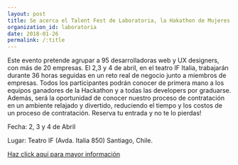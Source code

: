 ```yaml
---
layout: post
title: Se acerca el Talent Fest de Laboratoria, la Hakathon de Mujeres más grande de Chile
organization_id: laboratoria
date: 2018-01-26
permalink: /:title
---
```


Este evento pretende agrupar a 95 desarrolladoras web y UX designers, con más de 20 empresas. El 2,3 y 4 de abril, en el teatro IF Italia, trabajarán durante 36 horas seguidas en un reto real de negocio junto a miembros de empresas. Todos los participantes podrán conocer de primera mano a los equipos ganadores de la Hackathon y a todas las developers por graduarse. Además, será la oportunidad de conocer nuestro proceso de contratación en un ambiente relajado y divertido, reduciendo el tiempo y los costos de un proceso de contratación. Reserva tu entrada y no te lo pierdas!
 
Fecha: 2, 3 y 4 de Abril

Lugar: Teatro IF (Avda. Italia 850) Santiago, Chile.

<a href="http://talentfest.laboratoria.la/santiago" target="_blank">Haz click aquí para mayor información</a>